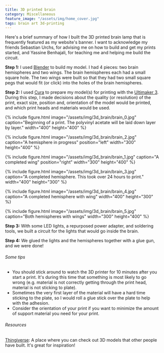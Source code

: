 ```yaml
---
title: 3D printed brain
category: Miscellaneous
feature_image: "/assets/img/home_cover.jpg"
tags: brain art 3d-printing
---
```


Here's a brief summary of how I built the 3D printed brain lamp that is frequently featured as my website's banner. I want to acknowledge my friends Sebastian Urchs, for advising me on how to build and get my prints started, and Yassine Benhajali, for teaching me and helping me build the circuit.

**Step 1:** I used [Blender](https://www.blender.org/) to build my model. I had 4 pieces: two brain hemispheres and two wings. The brain hemispheres each had a small square hole. The two wings were built so that they had two small square pegs that would fit (or click) into the holes of the brain hemispheres.

**Step 2:** I used [Cura](https://ultimaker.com/en/products/ultimaker-cura-software) to prepare my model(s) for printing with the [Ultimaker 3](https://ultimaker.com/). During this step, I made decisions about the quality (or resolution) of the print, exact size, position and, orientation of the model would be printed, and which print heads and materials would be used.

{% include figure.html image="/assets/img/3d_brain/brain_0.jpg" caption="Beginning of a print. The polyvinyl acetate will be laid down layer by layer." width="400" height="400" %}

{% include figure.html image="/assets/img/3d_brain/brain_2.jpg" caption="A hemisphere in progress" position="left" width="300" height="400" %}

{% include figure.html image="/assets/img/3d_brain/brain_1.jpg" caption="A completed wing" position="right" width="300" height="400" %}

{% include figure.html image="/assets/img/3d_brain/brain_3.jpg" caption="A completed hemisphere. This took over 24 hours to print." width="400" height="300" %}

{% include figure.html image="/assets/img/3d_brain/brain_4.jpg" caption="A completed hemisphere with wing" width="400" height="300" %}

{% include figure.html image="/assets/img/3d_brain/brain_5.jpg" caption="Both hemispheres with wings" width="300" height="400" %}

**Step 3:** With some LED lights, a repurposed power adapter, and soldering tools, we built a circuit for the lights that would go inside the brain.

**Step 4:** We glued the lights and the hemispheres together with a glue gun, and we were done!

###### Some tips
* You should stick around to watch the 3D printer for 10 minutes after you start a print. It's during this time that something is most likely to go wrong (e.g. material is not correctly getting through the print head, material is not sticking to plate).
* Sometimes the very first layer of the material will have a hard time sticking to the plate, so I would roll a glue stick over the plate to help with the adhesion.
* Consider the orientation of your print if you want to minimize the amount of support material you need for your print.

###### Resources
[Thingiverse](https://www.thingiverse.com/): A place where you can check out 3D models that other people have built. It's great for inspiration!





